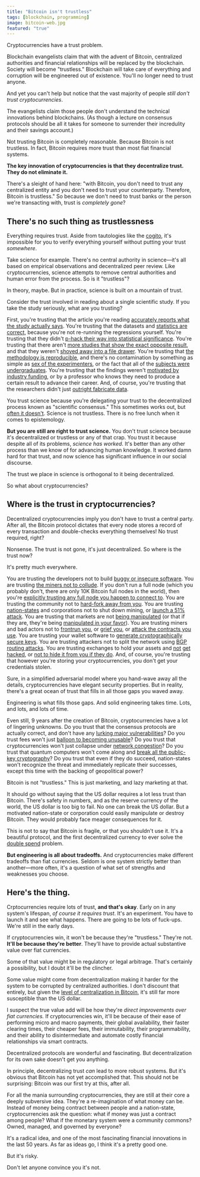 ```yaml
---
title: "Bitcoin isn't trustless"
tags: [blockchain, programming]
image: bitcoin-web.jpg
featured: "true"
---
```


Cryptocurrencies have a trust problem.

Blockchain evangelists claim that with the advent of Bitcoin, centralized authorities and financial relationships will be replaced by the blockchain. Society will become "trustless." Blockchain will take care of everything and corruption will be engineered out of existence. You'll no longer need to trust anyone.

And yet you can't help but notice that the vast majority of people *still don't trust cryptocurrencies*.

The evangelists claim those people don't understand the technical innovations behind blockchains. (As though a lecture on consensus protocols should be all it takes for someone to surrender their incredulity and their savings account.)

Not trusting Bitcoin is completely reasonable. Because Bitcoin is not trustless. In fact, Bitcoin requires more trust than most fiat financial systems.

**The key innovation of cryptocurrencies is that they decentralize trust. They do not eliminate it.**

There's a sleight of hand here: "with Bitcoin, you don't need to trust any centralized entity and you don't need to trust your counterparty. Therefore, Bitcoin is trustless." So because we don't need to trust banks or the person we're transacting with, trust is *completely gone*?

## There's no such thing as trustlessness
Everything requires trust. Aside from tautologies like the [cogito](https://en.wikipedia.org/wiki/Cogito_ergo_sum), it's impossible for you to verify everything yourself without putting your trust *somewhere*.

Take science for example. There's no central authority in science—it's all based on empirical observations and decentralized peer review. Like cryptocurrencies, science attempts to remove central authorities and human error from the process. So is it "trustless"?

In theory, maybe. But in practice, science is built on a mountain of trust.

Consider the trust involved in reading about a single scientific study. If you take the study seriously, what are you trusting?

First, you're trusting that the article you're reading [accurately reports what the study actually says](http://journals.plos.org/plosmedicine/article?id=10.1371/journal.pmed.1001308). You're trusting that the datasets and [statistics are correct](https://www.nature.com/articles/nn.2886), because you're not re-running the regressions yourself. You're trusting that they didn't [p-hack their way into statistical significance](https://en.wikipedia.org/wiki/Data_dredging). You're trusting that there aren't [more studies that show the exact opposite result](https://en.wikipedia.org/wiki/Meta-analysis), and that they weren't [shoved away into a file drawer](https://en.wikipedia.org/wiki/Publication_bias). You're trusting that [the methodology is reproducible](https://en.wikipedia.org/wiki/Replication_crisis), and there's no contamination by something as simple as [sex of the experimenters](https://www.nytimes.com/2014/04/29/science/for-lab-rats-a-male-scientist-effect.html), or the fact that all of the [subjects were undergraduates](http://www.jakebowers.org/ITVExperiments/Sears%201986.pdf). You're trusting that the findings weren't [motivated by industry funding](https://brooklynworks.brooklaw.edu/cgi/viewcontent.cgi?httpsredir=1&article=1262&context=jlp), or by a professor who knows they need to produce a certain result to advance their career. And, of course, you're trusting that the researchers didn't just [outright fabricate data](https://www.ncbi.nlm.nih.gov/pmc/articles/PMC2685008/).

You trust science because you're delegating your trust to the decentralized process known as "scientific consensus." This sometimes works out, but [often it doesn't](http://journals.plos.org/plosmedicine/article?id=10.1371/journal.pmed.0020124). Science is not trustless. There is no free lunch when it comes to epistemology.

**But you are still are right to trust science.** You don't trust science because it's decentralized or trustless or any of that crap. You trust it because despite all of its problems, *science has worked*. It's better than any other process than we know of for advancing human knowledge. It worked damn hard for that trust, and now science has significant influence in our social discourse.

The trust we place in science is orthogonal to it being decentralized.

So what about cryptocurrencies?

## Where is the trust in cryptocurrencies?
Decentralized cryptocurrencies imply you don't have to trust a central party. After all, the Bitcoin protocol dictates that every node stores a record of every transaction and double-checks everything themselves! No trust required, right?

Nonsense. The trust is not gone, it's just decentralized. So where is the trust now?

It's pretty much everywhere.

You are trusting the developers not to build [buggy or insecure software](https://bitcointechtalk.com/segwit2x-bugs-explained-8e0c286124bc). You are trusting [the miners not to collude](https://blog.acolyer.org/2017/12/07/be-selfish-and-avoid-dilemmas-fork-after-withholding-attacks-on-bitcoin/). If you don't run a full node (which you probably don't, there are only 10K Bitcoin full nodes in the world), then you're [explicitly trusting any full node you happen to connect to](https://en.bitcoin.it/wiki/Clearing_Up_Misconceptions_About_Full_Nodes#Myth:_There_is_no_incentive_to_run_nodes_so_the_network_relies_on_altruism). You are trusting the community not to [hard-fork away from you](https://en.wikipedia.org/wiki/Ethereum_Classic). You are trusting [nation-states](http://fortune.com/2017/09/15/china-shutting-down-beijing-bitcoin-cryptocurrency-exchanges/) and corporations not to shut down mining, or [launch a 51% attack](https://learncryptography.com/cryptocurrency/51-attack). You are trusting that markets are not [being manipulated](https://themerkle.com/who-is-spoofy/) (or that if they are, they're being [manipulated in your favor](https://www.bloomberg.com/news/articles/2017-12-08/the-bitcoin-whales-1-000-people-who-own-40-percent-of-the-market)). You are trusting miners and bad actors not to [frontrun you](https://www.reddit.com/r/ethtrader/comments/6ikbub/evidence_of_f2pool_front_running_transactions/?st=j46ps767&sh=5f201022), or [grief you](http://vitalik.ca/general/2017/07/16/triangle_of_harm.html), or [attack the contracts you use](https://medium.freecodecamp.org/a-hacker-stole-31m-of-ether-how-it-happened-and-what-it-means-for-ethereum-9e5dc29e33ce). You are trusting your wallet software to [generate cryptographically secure keys](https://www.theguardian.com/technology/2015/jun/01/bitcoin-app-critical-update-bug-crypto-breakdown). You are trusting attackers not to split the network using [BGP routing attacks](http://hackingdistributed.com/2017/05/01/bgp-attacks-on-btc/). You are trusting exchanges to hold your assets and [not](https://www.wired.com/2014/03/bitcoin-exchange/) [get](https://www.coindesk.com/cryptsy-bankruptcy-millions-bitcoin-stolen/) [hacked](https://en.wikipedia.org/wiki/Bitfinex_hack), or [not to hide it from you if they do](https://blockonomi.com/mt-gox-hack#The_Mt_Gox_hack). And, of course, you're trusting that however you're storing your cryptocurrencies, you don't get your credentials stolen.

Sure, in a simplified adversarial model where you hand-wave away all the details, cryptocurrencies have elegant security properties. But in reality, there's a great ocean of trust that fills in all those gaps you waved away.

Engineering is what fills those gaps. And solid engineering takes time. Lots, and lots, and lots of time.

Even still, 9 years after the creation of Bitcoin, cryptocurrencies have a lot of lingering unknowns. Do you trust that the consensus protocols are actually correct, and don't have any [lurking major vulnerabilities](https://bitcoinmagazine.com/articles/bitcoin-network-shaken-by-blockchain-fork-1363144448/)? Do you trust fees won't just [balloon to becoming unusable](https://blockchain.info/charts/transaction-fees-usd)? Do you trust that cryptocurrencies won't just collapse under [network congestion](https://blockchain.info/unconfirmed-transactions)? Do you trust that quantum computers won't come along and [break all the public-key cryptography](https://medium.com/@hosseeb/this-is-not-entirely-correct-6f9a6304ea34)? Do you trust that even if they do succeed, nation-states won't recognize the threat and immediately replicate their successes, except this time with the backing of geopolitical power?

Bitcoin is not "trustless." This is just marketing, and lazy marketing at that.

It should go without saying that the US dollar requires a lot less trust than Bitcoin. There's safety in numbers, and as the reserve currency of the world, the US dollar is too big to fail. No one can break the US dollar. But a motivated nation-state or corporation could easily manipulate or destroy Bitcoin. They would probably face meager consequences for it.

This is not to say that Bitcoin is fragile, or that you shouldn't use it. It's a beautiful protocol, and the first decentralized currency to ever solve the [double spend](https://en.wikipedia.org/wiki/Double-spending) problem.

**But engineering is all about tradeoffs.** And cryptocurrencies make different tradeoffs than fiat currencies. Seldom is one system strictly better than another—more often, it's a question of what set of strengths and weaknesses you choose.

## Here's the thing.
Crptocurrencies require lots of trust, **and that's okay**. Early on in any system's lifespan, *of course it requires trust*. It's an experiment. You have to launch it and see what happens. There are going to be lots of fuck-ups. We're still in the early days.

If cryptocurrencies win, it won't be because they're "trustless." They're not. **It'll be because they're better**. They'll have to provide actual substantive value over fiat currencies.

Some of that value might be in regulatory or legal arbitrage. That's certainly a possibility, but I doubt it'll be the clincher.

Some value might come from decentralization making it harder for the system to be corrupted by centralized authorities. I don't discount that entirely, but given the [level of centralization in Bitcoin](https://news.earn.com/quantifying-decentralization-e39db233c28e), it's still far more susceptible than the US dollar.

I suspect the true value add will be how they're *direct improvements over fiat currencies.* If cryptocurrencies win, it'll be because of their ease of performing micro and macro payments, their global availability, their faster clearing times, their cheaper fees, their immutability, their programmability, and their ability to disintermediate and automate costly financial relationships via smart contracts.

Decentralized protocols are wonderful and fascinating. But decentralization for its own sake doesn't get you anything.

In principle, decentralizing trust *can* lead to more robust systems. But it's obvious that Bitcoin has not yet accomplished that. This should not be surprising: Bitcoin was our first try at this, after all.

For all the mania surrounding cryptocurrencies, they are still at their core a deeply subversive idea. They're a re-imagination of what money can be. Instead of money being contract between people and a nation-state, cryptocurrencies ask the question: what if money was just a contract among people? What if the monetary system were a community commons? Owned, managed, and governed by everyone?

It's a radical idea, and one of the most fascinating financial innovations in the last 50 years. As far as ideas go, I think it's a pretty good one.

But it's risky.

Don't let anyone convince you it's not.
